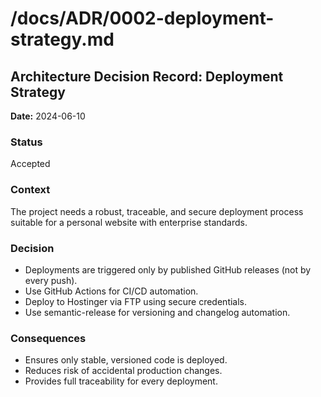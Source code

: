 # /docs/ADR/0002-deployment-strategy.md

## Architecture Decision Record: Deployment Strategy

**Date:** 2024-06-10

### Status
Accepted

### Context
The project needs a robust, traceable, and secure deployment process suitable for a personal website with enterprise standards.

### Decision
- Deployments are triggered only by published GitHub releases (not by every push).
- Use GitHub Actions for CI/CD automation.
- Deploy to Hostinger via FTP using secure credentials.
- Use semantic-release for versioning and changelog automation.

### Consequences
- Ensures only stable, versioned code is deployed.
- Reduces risk of accidental production changes.
- Provides full traceability for every deployment. 
